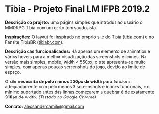 # Tibia - Projeto Final LM IFPB 2019.2

**Descrição do projeto:** uma página simples que introduz ao usuário o MMORPG Tibia com um certo tom saudosista.

**Inspirações:** O layout foi inspirado no próprio site do Tibia ([tibia.com](tibia.com)) e no Fansite TibiaBR ([tibiabr.com](TibiaBR.com)).

**Descrição das funcionalidades:** Há apenas um elemento de animation e vários hovers para a melhor visualização das screenshots e ícones. Na versão mais simples, mobile, width < 550px, o site apresenta-se muito simples, com apenas poucas screenshots do jogo, devido ao limite de espaço.

O site **necessita de pelo menos 350px de width** para funcionar adequadamente com pelo menos 3 screenshots e ícones funcionais, e o mínimo suportado antes das linhas começarem a quebrar é de exatamente **318px** de width. <i>(Testado no Google Chrome)</i>

**Contato:** alecsandercamilo@gmail.com
